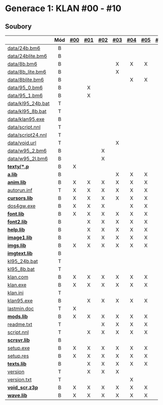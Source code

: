 # Generace 1: KLAN \#00 - \#10

## Soubory

|  | Mód | [\#00](/vydani/klan-00.md) | [\#01](/vydani/klan-01.md) | [\#02](/vydani/klan-02.md) | [\#03](/vydani/klan-03.md) | [\#04](/vydani/klan-04.md) | [\#05](/vydani/klan-05.md) | [\#06](/vydani/klan-06.md) | [\#07](/vydani/klan-07.md) | [\#08](/vydani/klan-08.md) | [\#09](/vydani/klan-09.md) | [\#10](/vydani/klan-10.md) |
| :--- | :---: | :---: | :---: | :---: | :---: | :---: | :---: | :---: | :---: | :---: | :---: | :---: |
| [data/24b.bm6](/soubory/data/24b.bm6.md) | B |  |  |  |  |  |  |  | X | X | X | X |
| [data/24blite.bm6](/soubory/data/24blite.bm6.md) | B |  |  |  |  |  |  |  | X | X | X | X |
| [data/8b.bm6](/soubory/data/8b.bm6.md) | B |  |  |  | X | X | X | X | X | X | X | X |
| [data/8b\_lite.bm6](/soubory/data/8b_lite.bm6.md) | B |  |  |  | X |  |  |  |  |  |  |  |
| [data/8blite.bm6](/soubory/data/8blite.bm6.md) | B |  |  |  |  | X | X | X | X | X | X | X |
| [data/95\_0.bm6](/soubory/data/95_0.bm6.md) | B |  | X |  |  |  |  |  |  |  |  |  |
| [data/95\_1.bm6](/soubory/data/95_1.bm6.md) | B |  | X |  |  |  |  |  |  |  |  |  |
| [data/kl95\_24b.bat](/soubory/data/kl95_24b.bat.md) | T |  |  |  |  |  |  |  | X | X | X | X |
| [data/kl95\_8b.bat](/soubory/data/kl95_8b.bat.md) | T |  |  |  |  |  |  |  | X | X | X | X |
| [data/klan95.exe](/soubory/data/klan95.exe.md) | B |  |  |  |  |  |  |  | X | X | X | X |
| [data/script.nnl](/soubory/data/script.nnl.md) | T |  |  |  |  |  |  |  | X | X | X | X |
| [data/script24.nnl](/soubory/data/script24.nnl.md) | T |  |  |  |  |  |  |  | X | X | X | X |
| [data/void.url](/soubory/data/void.url.md) | T |  |  |  | X |  |  |  |  |  |  |  |
| [data/w95\_2.bm6](/soubory/data/w95_2.bm6.md) | B |  |  | X |  |  |  |  |  |  |  |  |
| [data/w95\_2l.bm6](/soubory/data/w95_2l.bm6.md) | B |  |  | X |  |  |  |  |  |  |  |  |
| [**texty/\*.p**](/soubory/texty/p.md) | B | X |  |  |  |  |  |  |  |  |  |  |
| [**a.lib**](/soubory/a.lib.md) | B |  |  |  | X | X | X | X | X | X | X | X |
| [**anim.lib**](/soubory/anim.lib.md) | B | X | X | X | X | X | X | X | X | X | X | X |
| [autorun.inf](/soubory/autorun.inf.md) | T | X | X | X | X | X | X | X | X | X | X | X |
| [**cursors.lib**](/soubory/cursors.lib.md) | B | X | X | X | X | X | X | X | X | X | X | X |
| [dos4gw.exe](/soubory/dos4gw.exe.md) | B | X | X | X |  | X | X | X | X | X | X | X |
| [**font.lib**](/soubory/font.lib.md) | B | X | X | X | X | X | X | X | X | X | X | X |
| [**font2.lib**](/soubory/font2.lib.md) | B |  | X | X | X | X | X | X | X | X | X | X |
| [**help.lib**](/soubory/help.lib.md) | B |  | X | X | X | X | X | X | X | X | X | X |
| [**image1.lib**](/soubory/image1.lib.md) | B |  | X | X | X | X | X | X | X | X | X | X |
| [**imgs.lib**](/soubory/imgs.lib.md) | B | X | X | X | X | X | X | X | X | X | X | X |
| [**imgtext.lib**](/soubory/imgtext.lib.md) | B |  |  |  |  |  |  | X | X | X | X | X |
| [kl95\_24b.bat](/soubory/data/kl95_24b.bat.md) | T |  |  |  |  |  |  |  |  | X |  |  |
| [kl95\_8b.bat](/soubory/kl95_8b.bat.md) | T |  |  |  |  |  |  |  |  | X |  |  |
| [klan.com](/soubory/klan.com.md) | B | X | X | X | X | X | X | X | X | X | X | X |
| [klan.exe](/soubory/klan.exe.md) | B | X | X | X | X | X | X | X | X | X | X | X |
| [klan.ini](/soubory/klan.ini.md) | T |  |  |  |  |  |  | X | X | X | X | X |
| [klan95.exe](/soubory/data/klan95.exe.md) | B |  | X | X | X | X | X | X | X | X | X | X |
| [lastmin.doc](/soubory/lastmin.doc.md) | T | X |  |  |  |  |  |  |  |  |  |  |
| [**mods.lib**](/soubory/mods.lib.md) | B | X | X | X | X | X | X | X | X | X | X | X |
| [readme.txt](/soubory/readme.txt.md) | T |  |  | X | X | X | X | X | X | X | X | X |
| [script.nnl](/soubory/data/script.nnl.md) | T |  | X | X | X | X | X | X | X | X | X | X |
| [**scrsvr.lib**](/soubory/scrsvr.lib.md) | B |  |  |  |  |  |  | X | X | X | X | X |
| [setup.exe](/soubory/setup.exe.md) | B | X | X | X | X | X | X | X | X | X | X | X |
| [setup.res](/soubory/setup.res.md) | B | X | X | X | X | X | X | X | X | X | X | X |
| [**texts.lib**](/soubory/texts.lib.md) | B |  | X | X | X | X | X | X | X | X | X | X |
| [version](/soubory/version.md) | T |  | X | X | X |  |  |  |  |  |  |  |
| [version.txt](/soubory/version.txt.md) | T |  |  |  |  | X |  |  |  |  |  |  |
| [**void\_scr.z3p**](/soubory/void_scr.z3p.md) | B | X | X | X | X | X | X | X | X | X | X | X |
| [**wave.lib**](/soubory/wave.lib.md) | B | X | X | X | X | X | X | X | X | X | X | X |



